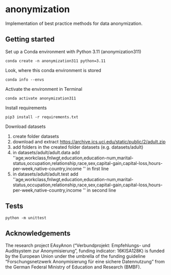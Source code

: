 # anonymization
Implementation of best practice methods for data anonymization.

## Getting started

Set up a Conda environment with Python 3.11 (anonymization311)

```conda create -n anonymization311 python=3.11```

Look, where this conda environment is stored

```conda info --envs```

Activate the environment in Terminal

```conda activate anonymization311```

Install requirements 

```pip3 install -r requirements.txt```

Download datasets

1. create folder datasets
2. download and extract https://archive.ics.uci.edu/static/public/2/adult.zip
3. add folders in the created folder datasets (e.g. datasets/adult)
4. in datasets/adult/adult.data add ''age,workclass,fnlwgt,education,education-num,marital-status,occupation,relationship,race,sex,capital-gain,capital-loss,hours-per-week,native-country,income
'' in first line 
5. in datasets/adult/adult.test add ''age,workclass,fnlwgt,education,education-num,marital-status,occupation,relationship,race,sex,capital-gain,capital-loss,hours-per-week,native-country,income
'' in second line

## Tests

````python -m unittest````

## Acknowledgements

The research project EAsyAnon (“Verbundprojekt: Empfehlungs- und Auditsystem zur Anonymisierung”, funding indicator: 16KISA128K) is funded by the European Union under the umbrella of the funding guideline “Forschungsnetzwerk Anonymisierung für eine sichere Datennutzung” from the German Federal Ministry of Education and Research (BMBF).
